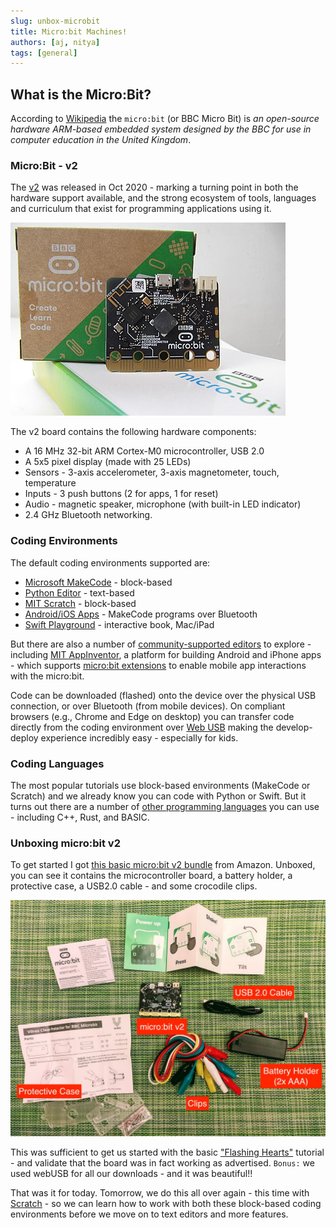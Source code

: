 ```yaml
---
slug: unbox-microbit
title: Micro:bit Machines!
authors: [aj, nitya]
tags: [general]
---
```


## What is the Micro:Bit?

According to [Wikipedia](https://en.wikipedia.org/wiki/Micro_Bit) the `micro:bit` (or BBC Micro Bit) is _an open-source hardware ARM-based embedded system designed by the BBC for use in computer education in the United Kingdom_. 

### Micro:Bit - v2 

The [v2](https://en.wikipedia.org/wiki/Micro_Bit#v2) was released in Oct 2020 - marking a turning point in both the hardware support available, and the strong ecosystem of tools, languages and curriculum that exist for programming applications using it.

![Micro:Bit v2](/img/microbit-v2.jpeg)

 The v2 board contains the following hardware components:
 * A 16 MHz 32-bit ARM Cortex-M0 microcontroller, USB 2.0
 * A 5x5 pixel display (made with 25 LEDs)
 * Sensors - 3-axis accelerometer, 3-axis magnetometer, touch, temperature
 * Inputs - 3 push buttons (2 for apps, 1 for reset)
 * Audio - magnetic speaker, microphone (with built-in LED indicator)
 * 2.4 GHz Bluetooth networking.

### Coding Environments

The default coding environments supported are:
 * [Microsoft MakeCode](https://microbit.org/code/#microsoft-makecode) - block-based
 * [Python Editor](https://microbit.org/code/#python) - text-based
 * [MIT Scratch](https://microbit.org/code/#scratch) - block-based
 * [Android/iOS Apps](https://microbit.org/get-started/user-guide/mobile/#makecode-apps) - MakeCode programs over Bluetooth
 * [Swift Playground](https://microbit.org/get-started/user-guide/mobile/#swift-playgrounds) - interactive book, Mac/iPad

But there are also a number of [community-supported editors](https://microbit.org/code/#other-editors) to explore - including [MIT AppInventor](http://appinventor.mit.edu/), a platform for building Android and iPhone apps - which supports [micro:bit extensions](http://iot.appinventor.mit.edu/#/microbit/microbitintro) to enable mobile app interactions with the micro:bit.

Code can be downloaded (flashed) onto the device over the physical USB connection, or over Bluetooth (from mobile devices). On compliant browsers (e.g., Chrome and Edge on desktop) you can transfer code directly from the coding environment over [Web USB](https://microbit.org/get-started/user-guide/web-usb/) making the develop-deploy experience incredibly easy - especially for kids.

### Coding Languages

The most popular tutorials use block-based environments (MakeCode or Scratch) and we already know you can code with Python or Swift. But it turns out there are a number of [other programming languages](https://en.wikipedia.org/wiki/Micro_Bit#Software) you can use - including C++, Rust, and BASIC.


### Unboxing micro:bit v2

To get started I got [this basic micro:bit v2 bundle](https://www.amazon.com/Vilros-BBC-Micro-Basic-Starter/dp/B08WR4X7P9/) from Amazon. Unboxed, you can see it contains the microcontroller board, a battery holder, a protective case, a USB2.0 cable - and some crocodile clips.

![Microbit-v2](/img/microbit-unboxed.jpg)

This was sufficient to get us started with the basic ["Flashing Hearts"](https://makecode.microbit.org/) tutorial - and validate that the board was in fact working as advertised. `Bonus:` we used webUSB for all our downloads - and it was beautiful!!

That was it for today. Tomorrow, we do this all over again - this time with [Scratch](https://scratch.mit.edu/microbit) - so we can learn how to work with both these block-based coding environments before we move on to text editors and more features.